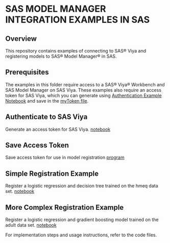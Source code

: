 # SAS MODEL MANAGER INTEGRATION EXAMPLES IN SAS <!-- omit in toc -->

## Overview

This repository contains examples of connecting to SAS® Viya and registering models to SAS® Model Manager® in SAS.

## Prerequisites
The examples in this folder require access to a SAS® Viya® Workbench and SAS Model Manager on SAS Viya. These examples also require an access token for SAS Viya, which you can generate using [Authentication Example Notebook](authentication_example.sasnb) and save in the [myToken file](myToken.sas). 


## Authenticate to SAS Viya

Generate an access token for SAS Viya. 
[notebook](authentication_example.sasnb)

## Save Access Token

Save access token for use in model registration
[program](myToken.sas)

## Simple Registration Example

Register a logistic regression and decision tree trained on the hmeq data set.
[notebook](hmeq_example.sasnb)

## More Complex Registration Example

Register a logistic regression and gradient boosting model trained on the adult data set.
[notebook](salary_example.sasnb)

For implementation steps and usage instructions, refer to the code files.
